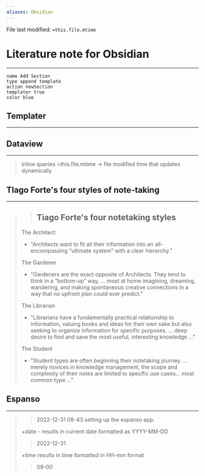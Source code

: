 ```yaml
---
aliases: Obsidian
---
```

File last modified: `=this.file.mtime`
# Literature note for Obsidian
---
```button
name Add Section
type append template
action newSection
templater true
color blue
```
## Templater
---

>


## Dataview
---

>Inline queries =this.file.mtime → file modified time that updates dynamically

## TIago Forte's four styles of note-taking
---

>> ## Tiago Forte's four notetaking styles
>  
>  The Architect
>  
>  -   "Architects want to fit all their information into an all-encompassing “ultimate system” with a clear hierarchy."
>      
>  
>  The Gardener
>  
>  -   "Gardeners are the exact opposite of Architects. They tend to think in a “bottom-up” way, ... most at home imagining, dreaming, wandering, and making spontaneous creative connections in a way that no upfront plan could ever predict."
>      
>  
>  The Librarian
>  
>  -   "Librarians have a fundamentally practical relationship to information, valuing books and ideas for their own sake but also seeking to organize information for specific purposes. ... deep desire to find and save the most useful, interesting knowledge ..."
>      
>  
>  The Student
>  
>  -   "Student types are often beginning their notetaking journey. ... merely novices in knowledge management, the scope and complexity of their notes are limited to specific use cases... most common type ..."

## Espanso
---

>> 2022-12-31 08-43 
>  setting up the espanso app.
>  
>  +date - results in current date formatted as YYYY-MM-DD
>  
>  > 2022-12-31
>  
>  +time results in time formatted in HH-mm format
>  >09-00
>  


